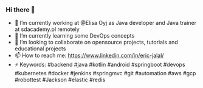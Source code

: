 ### Hi there 👋

- 🔭 I’m currently working at @Elisa Oyj as Java developer and Java trainer at sdacademy.pl remotely
- 🌱 I’m currently learning some DevOps concepts
- 👯 I’m looking to collaborate on opensource projects, tutorials and educational projects
- 📫 How to reach me: https://www.linkedin.com/in/eric-jalal/
- ⚡ Keywords: #backend #java #kotlin #android #springboot #devops #kubernetes #docker #jenkins #springmvc #git #automation #aws #gcp #robottest #Jackson #elastic #redis 
